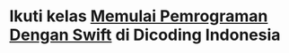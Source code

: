 # Ikuti kelas [Memulai Pemrograman Dengan Swift](https://www.dicoding.com/academies/145/) di Dicoding Indonesia
